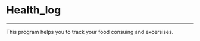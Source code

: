 # Health_log

------------------------------------------------------------------------------

This program helps you to track your food consuing and excersises. 
